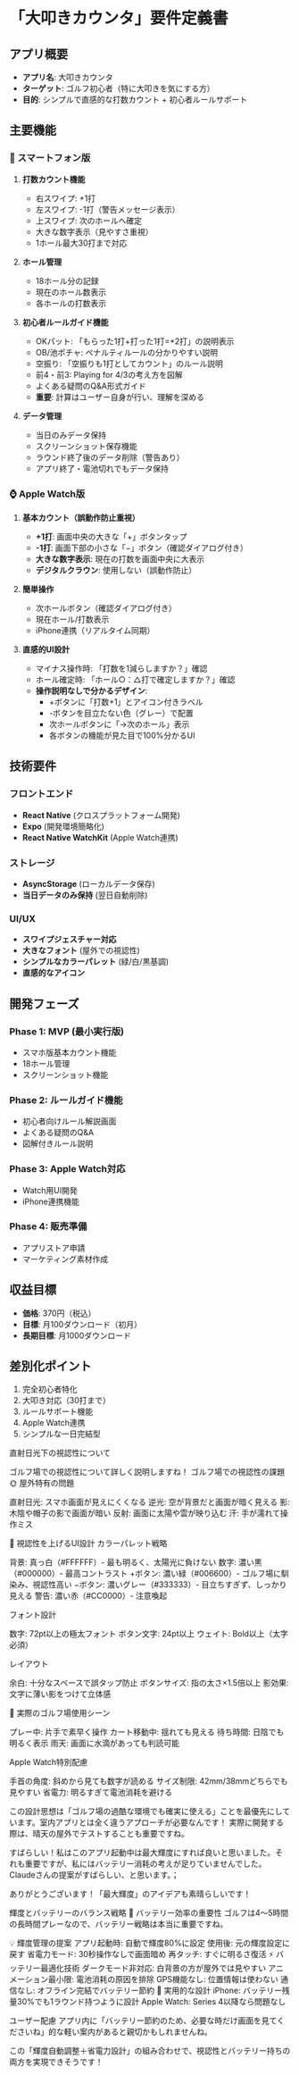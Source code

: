 # 「大叩きカウンタ」要件定義書

## アプリ概要
- **アプリ名**: 大叩きカウンタ
- **ターゲット**: ゴルフ初心者（特に大叩きを気にする方）
- **目的**: シンプルで直感的な打数カウント + 初心者ルールサポート

## 主要機能

### 📱 スマートフォン版
1. **打数カウント機能**
   - 右スワイプ: +1打
   - 左スワイプ: -1打（警告メッセージ表示）
   - 上スワイプ: 次のホールへ確定
   - 大きな数字表示（見やすさ重視）
   - 1ホール最大30打まで対応

2. **ホール管理**
   - 18ホール分の記録
   - 現在のホール数表示
   - 各ホールの打数表示

3. **初心者ルールガイド機能**
   - OKパット: 「もらった1打+打った1打=+2打」の説明表示
   - OB/池ポチャ: ペナルティルールの分かりやすい説明
   - 空振り: 「空振りも1打としてカウント」のルール説明
   - 前4・前3: Playing for 4/3の考え方を図解
   - よくある疑問のQ&A形式ガイド
   - **重要**: 計算はユーザー自身が行い、理解を深める

4. **データ管理**
   - 当日のみデータ保持
   - スクリーンショット保存機能
   - ラウンド終了後のデータ削除（警告あり）
   - アプリ終了・電池切れでもデータ保持

### ⌚ Apple Watch版
1. **基本カウント（誤動作防止重視）**
   - **+1打**: 画面中央の大きな「+」ボタンタップ
   - **-1打**: 画面下部の小さな「−」ボタン（確認ダイアログ付き）
   - **大きな数字表示**: 現在の打数を画面中央に大表示
   - **デジタルクラウン**: 使用しない（誤動作防止）

2. **簡単操作**
   - 次ホールボタン（確認ダイアログ付き）
   - 現在ホール/打数表示
   - iPhone連携（リアルタイム同期）

3. **直感的UI設計**
   - マイナス操作時: 「打数を1減らしますか？」確認
   - ホール確定時: 「ホール○：△打で確定しますか？」確認
   - **操作説明なしで分かるデザイン**: 
     - +ボタンに「打数+1」とアイコン付きラベル
     - -ボタンを目立たない色（グレー）で配置
     - 次ホールボタンに「→次のホール」表示
     - 各ボタンの機能が見た目で100%分かるUI

## 技術要件

### フロントエンド
- **React Native** (クロスプラットフォーム開発)
- **Expo** (開発環境簡略化)
- **React Native WatchKit** (Apple Watch連携)

### ストレージ
- **AsyncStorage** (ローカルデータ保存)
- **当日データのみ保持** (翌日自動削除)

### UI/UX
- **スワイプジェスチャー対応**
- **大きなフォント** (屋外での視認性)
- **シンプルなカラーパレット** (緑/白/黒基調)
- **直感的なアイコン**

## 開発フェーズ

### Phase 1: MVP (最小実行版)
- スマホ版基本カウント機能
- 18ホール管理
- スクリーンショット機能

### Phase 2: ルールガイド機能
- 初心者向けルール解説画面
- よくある疑問のQ&A
- 図解付きルール説明

### Phase 3: Apple Watch対応
- Watch用UI開発
- iPhone連携機能

### Phase 4: 販売準備
- アプリストア申請
- マーケティング素材作成

## 収益目標
- **価格**: 370円（税込）
- **目標**: 月100ダウンロード（初月）
- **長期目標**: 月1000ダウンロード

## 差別化ポイント
1. 完全初心者特化
2. 大叩き対応（30打まで）
3. ルールサポート機能
4. Apple Watch連携
5. シンプルな一日完結型

直射日光下の視認性について

ゴルフ場での視認性について詳しく説明しますね！
ゴルフ場での視認性の課題
🌞 屋外特有の問題

直射日光: スマホ画面が見えにくくなる
逆光: 空が背景だと画面が暗く見える
影: 木陰や帽子の影で画面が暗い
反射: 画面に太陽や雲が映り込む
汗: 手が濡れて操作ミス

🎯 視認性を上げるUI設計
カラーパレット戦略

背景: 真っ白（#FFFFFF）- 最も明るく、太陽光に負けない
数字: 濃い黒（#000000）- 最高コントラスト
+ボタン: 濃い緑（#006600）- ゴルフ場に馴染み、視認性高い
−ボタン: 濃いグレー（#333333）- 目立ちすぎず、しっかり見える
警告: 濃い赤（#CC0000）- 注意喚起

フォント設計

数字: 72pt以上の極太フォント
ボタン文字: 24pt以上
ウェイト: Bold以上（太字必須）

レイアウト

余白: 十分なスペースで誤タップ防止
ボタンサイズ: 指の太さ×1.5倍以上
影効果: 文字に薄い影をつけて立体感

📱 実際のゴルフ場使用シーン

プレー中: 片手で素早く操作
カート移動中: 揺れても見える
待ち時間: 日陰でも明るく表示
雨天: 画面に水滴があっても判読可能

Apple Watch特別配慮

手首の角度: 斜めから見ても数字が読める
サイズ制限: 42mm/38mmどちらでも見やすい
省電力: 明るすぎて電池消耗を避ける

この設計思想は「ゴルフ場の過酷な環境でも確実に使える」ことを最優先にしています。室内アプリとは全く違うアプローチが必要なんです！
実際に開発する際は、晴天の屋外でテストすることも重要ですね。

すばらしい！私はこのアプリ起動中は最大輝度にすれば良いと思いました。それも重要ですが、私にはバッテリー消耗の考えが足りていませんでした。Claudeさんの提案がすばらしい、と思います。；

ありがとうございます！「最大輝度」のアイデアも素晴らしいです！

輝度とバッテリーのバランス戦略
🔋 バッテリー効率の重要性
ゴルフは4〜5時間の長時間プレーなので、バッテリー戦略は本当に重要ですね。

💡 輝度管理の提案
アプリ起動時: 自動で輝度80%に設定
使用後: 元の輝度設定に戻す
省電力モード: 30秒操作なしで画面暗め
再タッチ: すぐに明るさ復活
⚡ バッテリー最適化技術
ダークモード非対応: 白背景の方が屋外では見やすい
アニメーション最小限: 電池消耗の原因を排除
GPS機能なし: 位置情報は使わない
通信なし: オフライン完結でバッテリー節約
📱 実用的な設計
iPhone: バッテリー残量30%でも1ラウンド持つように設計 Apple Watch: Series 4以降なら問題なし

ユーザー配慮
アプリ内に「バッテリー節約のため、必要な時だけ画面を見てくださいね」的な軽い案内があると親切かもしれませんね。

この「輝度自動調整＋省電力設計」の組み合わせで、視認性とバッテリー持ちの両方を実現できそうです！
